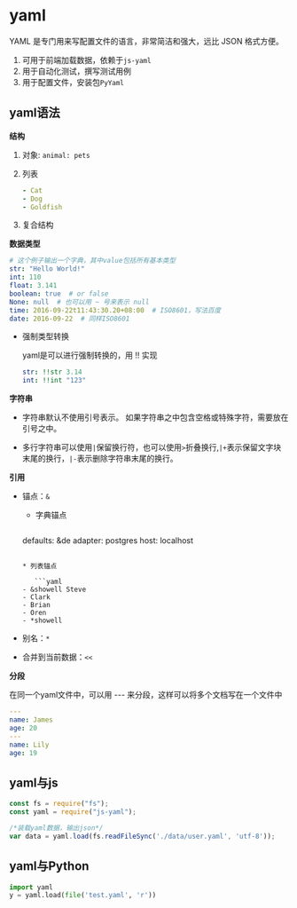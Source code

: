 # yaml

YAML 是专门用来写配置文件的语言，非常简洁和强大，远比 JSON 格式方便。

1. 可用于前端加载数据，依赖于`js-yaml`
2. 用于自动化测试，撰写测试用例
3. 用于配置文件，安装包`PyYaml`

## yaml语法

**结构**

1. 对象: `animal: pets`
2. 列表

	```yaml
	- Cat
	- Dog
	- Goldfish
	```	
3. 复合结构

**数据类型**

```yaml
# 这个例子输出一个字典，其中value包括所有基本类型
str: "Hello World!"
int: 110
float: 3.141
boolean: true  # or false
None: null  # 也可以用 ~ 号来表示 null
time: 2016-09-22t11:43:30.20+08:00  # ISO8601，写法百度
date: 2016-09-22  # 同样ISO8601
```
* 强制类型转换

	yaml是可以进行强制转换的，用 !! 实现
	
	```yaml
	str: !!str 3.14
	int: !!int "123"
	```
	
**字符串**

* 字符串默认不使用引号表示。
如果字符串之中包含空格或特殊字符，需要放在引号之中。

* 多行字符串可以使用`|`保留换行符，也可以使用`>`折叠换行,`|+`表示保留文字块末尾的换行，`|-`表示删除字符串末尾的换行。

**引用**

* 锚点：`&`

	* 字典锚点

	 	```yaml
	 defaults: &de
	 adapter:  postgres
	 host:     localhost
	 ```
	 	 
	* 列表锚点

	 	```yaml
	 - &showell Steve 
	 - Clark 
	 - Brian 
	 - Oren 
	 - *showell 
	 ```

* 别名：`*`
* 合并到当前数据：`<<`

**分段**

在同一个yaml文件中，可以用 --- 来分段，这样可以将多个文档写在一个文件中

```yaml
---
name: James
age: 20
---
name: Lily
age: 19	
```

## yaml与js

```js
const fs = require("fs");
const yaml = require("js-yaml");

/*装载yaml数据，输出json*/
var data = yaml.load(fs.readFileSync('./data/user.yaml', 'utf-8'));
```

## yaml与Python

```python
import yaml
y = yaml.load(file('test.yaml', 'r'))
```

